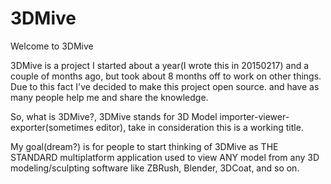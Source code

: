 # 3DMive
Welcome to 3DMive

3DMive is a project I started about a year(I wrote this in 20150217) and a couple of months ago, but took about 8 months off to work on other things. Due to this fact I've decided to make this project open source. and have as many people help me and share the knowledge.

So, what is 3DMive?, 3DMive stands for 3D Model importer-viewer-exporter(sometimes editor), take in consideration this is a working title.

My goal(dream?) is for people to start thinking of 3DMive as THE STANDARD multiplatform application used to view ANY model from any 3D modeling/sculpting software like ZBRush, Blender, 3DCoat, and so on.
